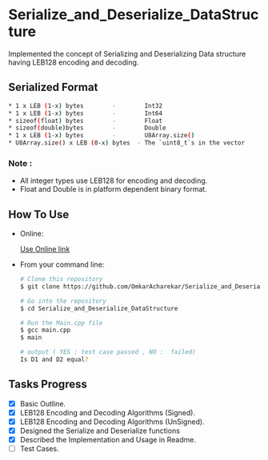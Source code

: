 # Serialize_and_Deserialize_DataStructure
Implemented the concept of Serializing and Deserializing Data structure having LEB128 encoding and decoding.


## Serialized Format

  
```bash
* 1 x LEB (1-x) bytes        -        Int32
* 1 x LEB (1-x) bytes        -        Int64
* sizeof(float) bytes        -        Float
* sizeof(double)bytes        -        Double
* 1 x LEB (1-x) bytes        -        U8Array.size()
* U8Array.size() x LEB (0-x) bytes  - The `uint8_t`s in the vector
```
### Note :  

* All integer types use LEB128 for encoding and decoding.
* Float and Double is in platform dependent binary format.


## How To Use 

 * Online:
  
    [ Use Online link](https://onlinegdb.com/Ho7_kj9vOz)

* From your command line:
  ```bash
  # Clone this repository
  $ git clone https://github.com/OmkarAcharekar/Serialize_and_Deserialize_DataStructure.git

  # Go into the repository
  $ cd Serialize_and_Deserialize_DataStructure

  # Run the Main.cpp file
  $ gcc main.cpp
  $ main

  # output ( YES : test case passed , NO :  failed) 
  Is D1 and D2 equal?  

  ```



## Tasks Progress

- [x] Basic Outline.
- [x] LEB128 Encoding and Decoding Algorithms (Signed).
- [x] LEB128 Encoding and Decoding Algorithms (UnSigned).
- [x] Designed the Serialize and Deserialize functions
- [x] Described the Implementation and Usage in Readme.
- [ ] Test Cases.
